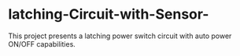 # latching-Circuit-with-Sensor-
This project presents a latching power switch circuit with auto power ON/OFF capabilities.
